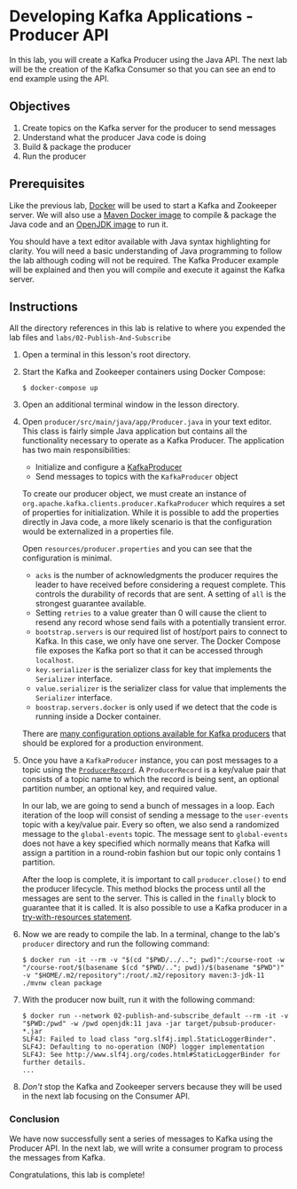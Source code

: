 # Developing Kafka Applications - Producer API

In this lab, you will create a Kafka Producer using the Java API. The next lab will be the creation of the Kafka
Consumer so that you can see an end to end example using the API.

## Objectives

1. Create topics on the Kafka server for the producer to send messages
2. Understand what the producer Java code is doing
3. Build & package the producer
4. Run the producer

## Prerequisites

Like the previous lab, [Docker](https://www.docker.com) will be used to start a Kafka and Zookeeper server. We will also
use a [Maven Docker image](https://hub.docker.com/_/maven) to compile & package the Java code and
an [OpenJDK image](https://hub.docker.com/_/openjdk) to run it.

You should have a text editor available with Java syntax highlighting for clarity. You will need a basic understanding
of Java programming to follow the lab although coding will not be required. The Kafka Producer example will be explained
and then you will compile and execute it against the Kafka server.

## Instructions

All the directory references in this lab is relative to where you expended the lab files
and `labs/02-Publish-And-Subscribe`

1. Open a terminal in this lesson's root directory.

2. Start the Kafka and Zookeeper containers using Docker Compose:

    ```
    $ docker-compose up
    ```

3. Open an additional terminal window in the lesson directory.

4. Open `producer/src/main/java/app/Producer.java` in your text editor. This class is fairly simple Java application but
   contains all the functionality necessary to operate as a Kafka Producer. The application has two main
   responsibilities:

    * Initialize and configure
      a [KafkaProducer](http://kafka.apache.org/0100/javadoc/org/apache/kafka/clients/producer/KafkaProducer.html)
    * Send messages to topics with the `KafkaProducer` object

   To create our producer object, we must create an instance of `org.apache.kafka.clients.producer.KafkaProducer` which
   requires a set of properties for initialization. While it is possible to add the properties directly in Java code, a
   more likely scenario is that the configuration would be externalized in a properties file.

   Open `resources/producer.properties` and you can see that the configuration is minimal.

    * `acks` is the number of acknowledgments the producer requires the leader to have received before considering a
      request complete. This controls the durability of records that are sent. A setting of `all` is the strongest
      guarantee available.
    * Setting `retries` to a value greater than 0 will cause the client to resend any record whose send fails with a
      potentially transient error.
    * `bootstrap.servers` is our required list of host/port pairs to connect to Kafka. In this case, we only have one
      server. The Docker Compose file exposes the Kafka port so that it can be accessed through `localhost`.
    * `key.serializer` is the serializer class for key that implements the `Serializer` interface.
    * `value.serializer` is the serializer class for value that implements the `Serializer` interface.
    * `boostrap.servers.docker` is only used if we detect that the code is running inside a Docker container.

   There are
   [many configuration options available for Kafka producers](http://kafka.apache.org/documentation.html#producerconfigs)
   that should be explored for a production environment.

5. Once you have a `KafkaProducer` instance, you can post messages to a topic using
   the [`ProducerRecord`](http://kafka.apache.org/0100/javadoc/org/apache/kafka/clients/producer/ProducerRecord.html).
   A `ProducerRecord` is a key/value pair that consists of a topic name to which the record is being sent, an optional
   partition number, an optional key, and required value.

   In our lab, we are going to send a bunch of messages in a loop. Each iteration of the loop will consist of sending a
   message to the `user-events` topic with a key/value pair. Every so often, we also send a randomized message to
   the `global-events` topic. The message sent to `global-events` does not have a key specified which normally means
   that Kafka will assign a partition in a round-robin fashion but our topic only contains 1 partition.

   After the loop is complete, it is important to call `producer.close()` to end the producer lifecycle. This method
   blocks the process until all the messages are sent to the server. This is called in the `finally` block to guarantee
   that it is called. It is also possible to use a Kafka producer in
   a [try-with-resources statement](https://docs.oracle.com/javase/tutorial/essential/exceptions/tryResourceClose.html).

6. Now we are ready to compile the lab. In a terminal, change to the lab's `producer` directory and run the following
   command:

   ```shell
   $ docker run -it --rm -v "$(cd "$PWD/../.."; pwd)":/course-root -w "/course-root/$(basename $(cd "$PWD/.."; pwd))/$(basename "$PWD")" -v "$HOME/.m2/repository":/root/.m2/repository maven:3-jdk-11 ./mvnw clean package
   ```

7. With the producer now built, run it with the following command:

     ```
     $ docker run --network 02-publish-and-subscribe_default --rm -it -v "$PWD:/pwd" -w /pwd openjdk:11 java -jar target/pubsub-producer-*.jar
     SLF4J: Failed to load class "org.slf4j.impl.StaticLoggerBinder".
     SLF4J: Defaulting to no-operation (NOP) logger implementation
     SLF4J: See http://www.slf4j.org/codes.html#StaticLoggerBinder for further details.
     ...
     ```

8. *Don't* stop the Kafka and Zookeeper servers because they will be used in the next lab focusing on the Consumer API.

### Conclusion

We have now successfully sent a series of messages to Kafka using the Producer API. In the next lab, we will write a
consumer program to process the messages from Kafka.

Congratulations, this lab is complete!
